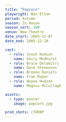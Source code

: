 ```yaml
---
title: "Popcorn"
playwright: Ben Elton
period: Autumn
season: In House
season_sort: 100
venue: New Theatre
date_start: 2005-12-07
date_end: 2005-12-10

cast:
  - role: Scout Hudson
    name: Emily Medhurst
  - role: Bruce Delamitri
    name: Dave Stevenson
  - role: Brooke Daniels
    name: Fran Roper
  - role: Wayne Hudson
    name: Magnus McCullagh

assets:
  - type: poster
    image: popcorn.jpg

prod_shots: c7H5NP
---
```

